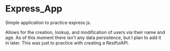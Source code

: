 # Express_App
Simple application to practice express js. 

Allows for the creation, lookup, and modification of users via their name and age. As of this moment there isn't any data persistence, but I plan to add it in later. This was just to practice with creating
a RestfulAPI. 

